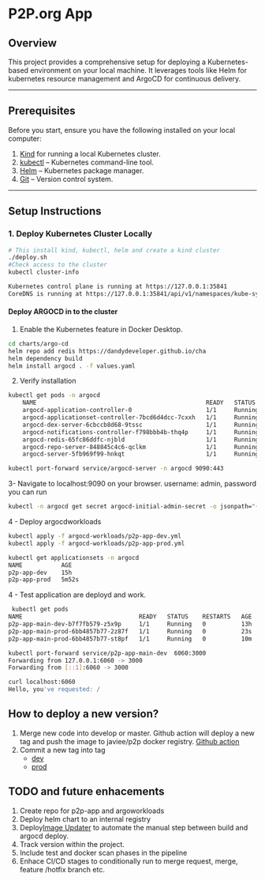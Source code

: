 # P2P.org App

## Overview
This project provides a comprehensive setup for deploying a Kubernetes-based environment on your local machine. It leverages tools like Helm for kubernetes resource management and ArgoCD for continuous delivery.

---

## Prerequisites

Before you start, ensure you have the following installed on your local computer:

1. [Kind](https://kind.sigs.k8s.io/) for running a local Kubernetes cluster.
2. [kubectl](https://kubernetes.io/docs/tasks/tools/) – Kubernetes command-line tool.
3. [Helm](https://helm.sh/docs/intro/install/) – Kubernetes package manager.
4. [Git](https://git-scm.com/) – Version control system.

---

## Setup Instructions

### 1. Deploy Kubernetes Cluster Locally
```bash
# This install kind, kubectl, helm and create a kind cluster
./deploy.sh
#Check access to the cluster
kubectl cluster-info

Kubernetes control plane is running at https://127.0.0.1:35841
CoreDNS is running at https://127.0.0.1:35841/api/v1/namespaces/kube-system/services/kube-dns:dns/proxy

```

#### Deploy ARGOCD in to the cluster
1. Enable the Kubernetes feature in Docker Desktop.
```bash
cd charts/argo-cd
helm repo add redis https://dandydeveloper.github.io/cha
helm dependency build
helm install argocd . -f values.yaml 
```
2. Verify installation 
```bash
kubectl get pods -n argocd
    NAME                                                READY   STATUS    RESTARTS      AGE
    argocd-application-controller-0                     1/1     Running   0             25h
    argocd-applicationset-controller-7bcd6d4dcc-7cxxh   1/1     Running   0             25h
    argocd-dex-server-6cbccb8d68-9tssc                  1/1     Running   1 (25h ago)   25h
    argocd-notifications-controller-f798bbb4b-thq4p     1/1     Running   0             25h
    argocd-redis-65fc86ddfc-njbld                       1/1     Running   0             25h
    argocd-repo-server-848845c4c6-qclkm                 1/1     Running   4 (25h ago)   25h
    argocd-server-5fb969f99-hnkqt                       1/1     Running   4 (25h ago)   25h

kubectl port-forward service/argocd-server -n argocd 9090:443
```
3- Navigate to localhost:9090 on your browser. username: admin, password you can run
``` bash
kubectl -n argocd get secret argocd-initial-admin-secret -o jsonpath="{.data.password}" | base64 -d
``` 
4 - Deploy argocdworkloads 
```bash
kubectl apply -f argocd-workloads/p2p-app-dev.yml
kubectl apply -f argocd-workloads/p2p-app-prod.yml

kubectl get applicationsets -n argocd
NAME           AGE
p2p-app-dev    15h
p2p-app-prod   5m52s

```

4 - Test application are deployd and work.
``` bash
 kubectl get pods
NAME                                 READY   STATUS    RESTARTS   AGE
p2p-app-main-dev-b7f7fb579-z5x9p     1/1     Running   0          13h
p2p-app-main-prod-6bb4857b77-2z87f   1/1     Running   0          23s
p2p-app-main-prod-6bb4857b77-st8pf   1/1     Running   0          10m

kubectl port-forward service/p2p-app-main-dev  6060:3000
Forwarding from 127.0.0.1:6060 -> 3000
Forwarding from [::1]:6060 -> 3000

curl localhost:6060
Hello, you've requested: /
```
## How to deploy a new version?
1.  Merge new code into develop or master. Github action will deploy a new tag and push the image to javiee/p2p docker registry.
     [Github action](https://github.com/javiee/p2p/actions/) 
2.  Commit a new tag into tag
       - [dev](https://github.com/javiee/p2p/blob/main/p2p-app/charts/values-dev.yaml/) 
       -  [prod](https://github.com/javiee/p2p/blob/main/p2p-app/charts/values-prod.yaml) 


## TODO and future enhacements
1. Create repo for p2p-app and argoworkloads
2. Deploy helm chart to an internal registry
3. Deploy[Image Updater](https://argocd-image-updater.readthedocs.io/en/stable/) to automate the manual step between build and argocd deploy.
4. Track version within the project.
5. Include test and docker scan phases in the pipeline
6. Enhace CI/CD stages to conditionally run to merge request, merge, feature /hotfix branch etc.